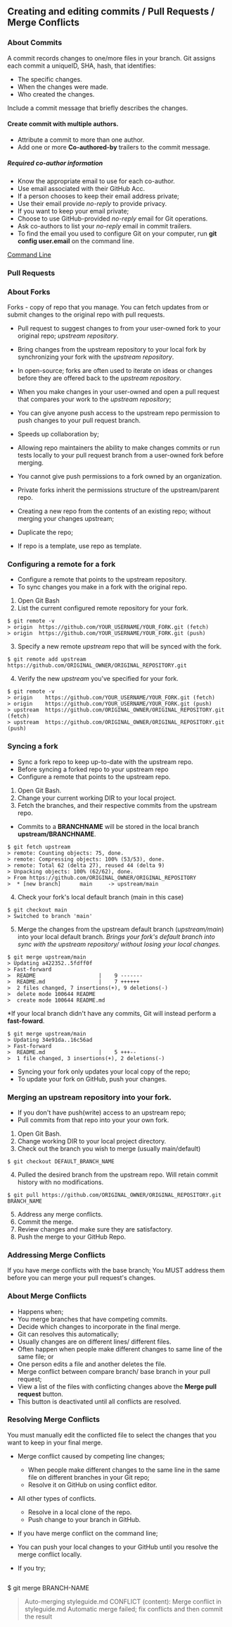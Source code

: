 ## Creating and editing commits / Pull Requests / Merge Conflicts

### About Commits
A commit records changes to one/more files in your branch.
Git assigns each commit a uniqueID, SHA, hash, that identifies:
- The specific changes.
- When the changes were made.
- Who created the changes.

Include a commit message that briefly describes the changes.
#### Create commit with multiple authors.
- Attribute a commit to more than one author.
- Add one or more **Co-authored-by** trailers to the commit message.
##### Required co-author information
- Know the appropriate email to use for each co-author.
- Use email associated with their GitHub Acc.
- If a person chooses to keep their email address private;
- Use their email provide *no-reply* to provide privacy.
- If you want to keep your email private;
- Choose to use GitHub-provided *no-reply* email for Git operations.
- Ask co-authors to list your *no-reply* email in commit trailers.
- To find the email you used to configure Git on your computer, run **git config user.email** on the command line.

[Command Line](https://docs.github.com/en/github/committing-changes-to-your-project/creating-and-editing-commits/creating-a-commit-with-multiple-authors)

### Pull Requests
### About Forks
Forks - copy of repo that you manage.
You can fetch updates from or submit changes to the original repo with pull requests.
- Pull request to suggest changes to from your user-owned fork to your original repo; *upstream repository*.
- Bring changes from the upstream repository to your local fork by synchronizing your fork with the *upstream repository*.
- In open-source; forks are often used to iterate on ideas or changes before they are offered back to the *upstream repository*.
- When you make changes in your user-owned and open a pull request that compares your work to the *upstream repository*;
- You can give anyone push access to the upstream repo permission to push changes to your pull request branch.
- Speeds up collaboration by;
- Allowing repo maintainers the ability to make changes commits or run tests locally to your pull request branch from a user-owned fork before merging.

- You cannot give push permissions to a fork owned by an organization.
- Private forks inherit the permissions structure of the upstream/parent repo.
- Creating a new repo from the contents of an existing repo; without merging your changes upstream;
- Duplicate the repo; 
- If repo is a template, use repo as template.

### Configuring a remote for a fork
- Configure a remote that points to the upstream repository.
- To sync changes you make in a fork with the original repo.

1. Open Git Bash
2. List the current configured remote repository for your fork.
  ```
 $ git remote -v
> origin  https://github.com/YOUR_USERNAME/YOUR_FORK.git (fetch)
> origin  https://github.com/YOUR_USERNAME/YOUR_FORK.git (push)
```

3. Specify a new remote *upstream* repo that will be synced with the fork.
  ```
  $ git remote add upstream https://github.com/ORIGINAL_OWNER/ORIGINAL_REPOSITORY.git
  ```
  
4. Verify the new *upstream* you've specified for your fork.
  ```
 $ git remote -v
> origin    https://github.com/YOUR_USERNAME/YOUR_FORK.git (fetch)
> origin    https://github.com/YOUR_USERNAME/YOUR_FORK.git (push)
> upstream  https://github.com/ORIGINAL_OWNER/ORIGINAL_REPOSITORY.git (fetch)
> upstream  https://github.com/ORIGINAL_OWNER/ORIGINAL_REPOSITORY.git (push)
  ```
  
### Syncing a fork
- Sync a fork repo to keep up-to-date with the upstream repo.
- Before syncing a forked repo to your upstream repo
- Configure a remote that points to the upstream repo.

1. Open Git Bash.
2. Change your current working DIR to your local project.
3. Fetch the branches, and their respective commits from the upstream repo.
  - Commits to a **BRANCHNAME** will be stored in the local branch **upstream/BRANCHNAME**.

```
$ git fetch upstream
> remote: Counting objects: 75, done.
> remote: Compressing objects: 100% (53/53), done.
> remote: Total 62 (delta 27), reused 44 (delta 9)
> Unpacking objects: 100% (62/62), done.
> From https://github.com/ORIGINAL_OWNER/ORIGINAL_REPOSITORY
>  * [new branch]      main     -> upstream/main
```

4. Check your fork's local default branch (main in this case)
```
$ git checkout main
> Switched to branch 'main'
```

5. Merge the changes from the upstream default branch (*upstream/main*) into your local default branch.
*Brings your fork's default branch into sync with the upstream repository/ without losing your local changes.*

```
$ git merge upstream/main
> Updating a422352..5fdff0f
> Fast-forward
>  README                    |    9 -------
>  README.md                 |    7 ++++++
>  2 files changed, 7 insertions(+), 9 deletions(-)
>  delete mode 100644 README
>  create mode 100644 README.md
```

*If your local branch didn't have any commits, Git will instead perform a **fast-foward**.

```
$ git merge upstream/main
> Updating 34e91da..16c56ad
> Fast-forward
>  README.md                 |    5 +++--
>  1 file changed, 3 insertions(+), 2 deletions(-)
```

- Syncing your fork only updates your local copy of the repo;
- To update your fork on GitHub, push your changes.

### Merging an upstream repository into your fork.
- If you don't have push(write) access to an upstream repo;
- Pull commits from that repo into your your own fork.
1. Open Git Bash.
2. Change working DIR to your local project directory.
3. Check out the branch you wish to merge (usually main/default)
```
$ git checkout DEFAULT_BRANCH_NAME
```
4. Pulled the desired branch from the upstream repo. Will retain commit history with no modifications. 
```
$ git pull https://github.com/ORIGINAL_OWNER/ORIGINAL_REPOSITORY.git BRANCH_NAME
```
5. Address any merge conflicts.
6. Commit the merge.
7. Review changes and make sure they are satisfactory.
8. Push the merge to your GitHub Repo.

### Addressing Merge Conflicts

If you have merge conflicts with the base branch;
You MUST address them before you can merge your pull request's changes.

### About Merge Conflicts
- Happens when;
- You merge branches that have competing commits.
- Decide which changes to incorporate in the final merge.
- Git can resolves this automatically;
- Usually changes are on different lines/ different files.
- Often happen when people make different changes to same line of the same file; or
- One person edits a file and another deletes the file.
- Merge conflict between compare branch/ base branch in your pull request;
- View a list of the files with conflicting changes above the **Merge pull request** button.
- This button is deactivated until all conflicts are resolved.

### Resolving Merge Conflicts
You must manually edit the conflicted file to select the changes that you want to keep in your final merge.
- Merge conflict caused by competing line changes; 
  - When people make different changes to the same line in the same file on different branches in your Git repo;
  - Resolve it on GitHub on using conflict editor.
- All other types of conflicts.
  - Resolve in a local clone of the repo.
  - Push change to your branch in GitHub.

- If you have merge conflict on the command line;
- You can push your local changes to your GitHub until you resolve the merge conflict locally.
- If you try;
  ```
 $ git merge BRANCH-NAME
> Auto-merging styleguide.md
> CONFLICT (content): Merge conflict in styleguide.md
> Automatic merge failed; fix conflicts and then commit the result
```
